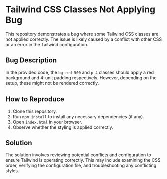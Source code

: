 # Tailwind CSS Classes Not Applying Bug

This repository demonstrates a bug where some Tailwind CSS classes are not applied correctly.  The issue is likely caused by a conflict with other CSS or an error in the Tailwind configuration.

## Bug Description

In the provided code, the `bg-red-500` and `p-4` classes should apply a red background and 4-unit padding respectively. However, depending on the setup, these might not be rendered correctly.

## How to Reproduce

1. Clone this repository.
2. Run `npm install` to install any necessary dependencies (if any).
3. Open `index.html` in your browser.
4. Observe whether the styling is applied correctly.

## Solution

The solution involves reviewing potential conflicts and configuration to ensure Tailwind is operating correctly. This may include examining the CSS order, verifying the configuration file, and troubleshooting any conflicting styles.